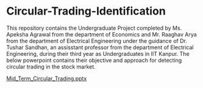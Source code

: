 # Circular-Trading-Identification
This repository contains the Undergraduate Project completed by Ms. Apeksha Agrawal from the department of Economics and Mr. Raaghav Arya from the department of Electrical Engineering under the guidance of Dr. Tushar Sandhan, an assisstant professor from the department of Electrical Engineering, during their third year as Undergraduates in IIT Kanpur. The below powerpoint contains their objective and approach for detecting circular trading in the stock market. 

[Mid_Term_Circular_Trading.pptx](https://github.com/Raaghav-Arya/Circular-Trading-Identification/files/11026500/Mid_Term_Circular_Trading.pptx)
